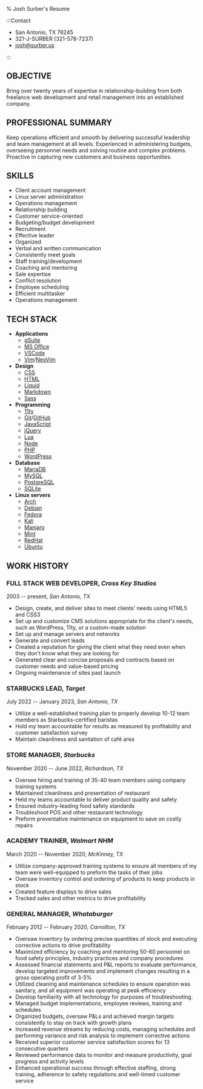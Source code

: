 % Josh Surber's Resume

:::Contact

- San Antonio, TX 78245
- 321-J-SURBER (321-578-7237)
- <josh@surber.us>

:::

## OBJECTIVE

Bring over twenty years of expertise in relationship-building from both
freelance web development and retail management into an established company.

## PROFESSIONAL SUMMARY

Keep operations efficient and smooth by delivering successful leadership and
team management at all levels. Experienced in administering budgets,
overseeing personnel needs and solving routine and complex problems. Proactive
in capturing new customers and business opportunities.

## SKILLS

- Client account management
- Linux server administration
- Operations management
- Relationship building
- Customer service-oriented
- Budgeting/budget development
- Recruitment
- Effective leader
- Organized
- Verbal and written communication
- Consistently meet goals
- Staff training/development
- Coaching and mentoring
- Sale expertise
- Conflict resolution
- Employee scheduling
- Efficient multitasker
- Operations management

## TECH STACK

- **Applications**
  - [gSuite](http://workspace.google.com)
  - [MS Office](http://office.com)
  - [VSCode](http://code.visualstudio.com)
  - [Vim](http://vim.org)/[NeoVim](http://neovim.io)
- **Design**
  - [CSS](https://www.w3.org/TR/CSS)
  - [HTML](https://developer.mozilla.org/en-US/docs/Glossary/HTML5)
  - [Liquid](http://liquidjs.com)
  - [Markdown](http://markdownguide.org)
  - [Sass](https://sass-lang.com)
- **Programming**
  - [11ty](http://11ty.dev)
  - [Git](http://git-scm.org)/[GitHub](http://github.com)
  - [JavaScript](https://developer.mozilla.org/en-US/docs/Web/JavaScript)
  - [jQuery](https://jquery.com)
  - [Lua](http://lua.org)
  - [Node](http://nodejs.org)
  - [PHP](https://www.php.net/)
  - [WordPress](http://wordpress.org)
- **Database**
  - [MariaDB](http://mariadb.org)
  - [MySQL](https://www.mysql.com)
  - [PostgreSQL](https://www.postgresql.org)
  - [SQLite](http://sqlite.org)
- **Linux servers**
  - [Arch](http://archlinux.org)
  - [Debian](http://debian.org)
  - [Fedora](http://getfedora.org)
  - [Kali](http://kali.org)
  - [Manjaro](http://manjaro.org)
  - [Mint](http://linuxmint.com)
  - [RedHat](http://redhat.com)
  - [Ubuntu](http://ubuntu.com)

## WORK HISTORY

### FULL STACK WEB DEVELOPER, _Cross Key Studios_

2003 -- present, _San Antonio, TX_

- Design, create, and deliver sites to meet clients' needs using HTML5 and
  CSS3
- Set up and customize CMS solutions appropriate for the client's needs, such
  as WordPress, 11ty, or a custom-made solution
- Set up and manage servers and networks
- Generate and convert leads
- Created a reputation for giving the client what they need even when they
  don't know what they are looking for
- Generated clear and concise proposals and contracts based on customer needs
  and value-based pricing
- Ongoing maintenance of sites past launch

### STARBUCKS LEAD, _Target_

July 2022 -- January 2023, _San Antonio, TX_

- Utilize a well-established training plan to properly develop 10-12 team
  members as Starbucks-certified baristas
- Hold my team accountable for results as measured by profitability and
  customer satisfaction survey
- Maintain cleanliness and sanitation of café area

### STORE MANAGER, _Starbucks_

November 2020 -- June 2022, _Richardson, TX_

- Oversee hiring and training of 35-40 team members using company training
  systems
- Maintained cleanliness and presentation of restaurant
- Held my teams accountable to deliver product quality and safety
- Ensured industry-leading food safety standards
- Troubleshoot POS and other restaurant technology
- Preform preventative maintenance on equipment to save on costly repairs

### ACADEMY TRAINER, _Walmart NHM_

March 2020 -- November 2020, _McKinney, TX_

- Utilize company-approved training systems to ensure all members of my team
  were well-equipped to preform the tasks of their jobs
- Oversaw inventory control and ordering of products to keep products in stock
- Created feature displays to drive sales
- Tracked sales and other metrics to drive profitability

### GENERAL MANAGER, _Whataburger_

February 2012 -- February 2020, _Carrollton, TX_

- Oversaw inventory by ordering precise quantities of stock and executing
  corrective actions to drive profitability
- Maximized efficiency by coaching and mentoring 50-60 personnel on food
  safety principles, industry practices and company procedures
- Assessed financial statements and P&L reports to evaluate performance,
  develop targeted improvements and implement changes resulting in a gross
  operating profit of 3-5%
- Utilized cleaning and maintenance schedules to ensure operation was sanitary,
  and all equipment was operating at peak efficiency
- Develop familiarity with all technology for purposes of troubleshooting.
- Managed budget implementations, employee reviews, training and schedules
- Organized budgets, oversaw P&Ls and achieved margin targets consistently to
  stay on track with growth plans
- Increased revenue streams by reducing costs, managing schedules and
  performing variance and risk analysis to implement corrective actions
- Received superior customer service satisfaction scores for 13 consecutive
  quarters
- Reviewed performance data to monitor and measure productivity, goal progress
  and activity levels
- Enhanced operational success through effective staffing, strong training,
  adherence to safety regulations and well-timed customer service
